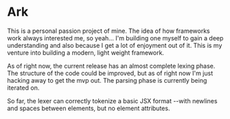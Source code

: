 # Ark
This is a personal passion project of mine. The idea of how frameworks work always interested me, so yeah... I'm building one myself to gain a deep understanding and also because I get a lot of enjoyment out of it. This is my venture into building a modern, light weight framework. 

As of right now, the current release has an almost complete lexing phase. The structure of the code could be improved, but as of right now I'm just hacking away to get the mvp out. The parsing phase is currently being iterated on. 

So far, the lexer can correctly tokenize a basic JSX format --with newlines and spaces between elements, but no element attributes.
